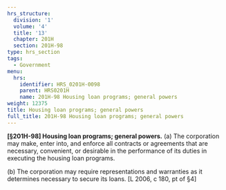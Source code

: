 ```yaml
---
hrs_structure:
  division: '1'
  volume: '4'
  title: '13'
  chapter: 201H
  section: 201H-98
type: hrs_section
tags:
  - Government
menu:
  hrs:
    identifier: HRS_0201H-0098
    parent: HRS0201H
    name: 201H-98 Housing loan programs; general powers
weight: 12375
title: Housing loan programs; general powers
full_title: 201H-98 Housing loan programs; general powers
---
```

**[§201H-98] Housing loan programs; general powers.** (a) The corporation may make, enter into, and enforce all contracts or agreements that are necessary, convenient, or desirable in the performance of its duties in executing the housing loan programs.

(b) The corporation may require representations and warranties as it determines necessary to secure its loans. [L 2006, c 180, pt of §4]